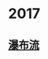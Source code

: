 # 2017
## [瀑布流](https://polymerliu.github.io/Normal-Practice/%E7%80%91%E5%B8%83%E6%B5%81/JavaScript/index.html)
